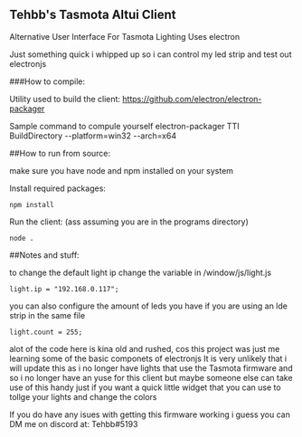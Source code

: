 ## Tehbb's Tasmota Altui Client

Alternative User Interface For Tasmota Lighting
Uses electron

Just something quick i whipped up so i can control my led strip and test out electronjs


###How to compile:

Utility used to build the client:
https://github.com/electron/electron-packager

Sample command to compule yourself
electron-packager TTI BuildDirectory --platform=win32 --arch=x64


##How to run from source:

make sure you have node and npm installed on your system

Install required packages:
```
npm install
```
Run the client: (ass assuming you are in the programs directory)
```
node .
```

##Notes and stuff:

to change the default light ip change the variable in /window/js/light.js
```
light.ip = "192.168.0.117";
```

you can also configure the amount of leds you have if you are using an lde strip in the same file
```
light.count = 255;
```

alot of the code here is kina old and rushed, cos this project was just me learning some of the basic componets of electronjs
It is very unlikely that i will update this as i no longer have lights that use the Tasmota firmware and so i no longer have an yuse for this client
but maybe someone else can take use of this
handy just if you want a quick little widget that you can use to tollge your lights and change the colors

If you do have any isues with getting this firmware working i guess you can DM me on discord at: Tehbb#5193


